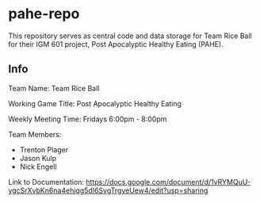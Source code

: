 # pahe-repo

This repository serves as central code and data storage for Team Rice Ball for their IGM 601 project, Post Apocalyptic Healthy Eating (PAHE). 

## Info

Team Name: Team Rice Ball

Working Game Title: Post Apocalyptic Healthy Eating

Weekly Meeting Time: Fridays 6:00pm - 8:00pm

Team Members: 
* Trenton Plager
* Jason Kulp
* Nick Engell
  
Link to Documentation: https://docs.google.com/document/d/1vRYMQuU-ygcSrXvbKn6na4ehjqg5dI6SvgTrgyeUew4/edit?usp=sharing
